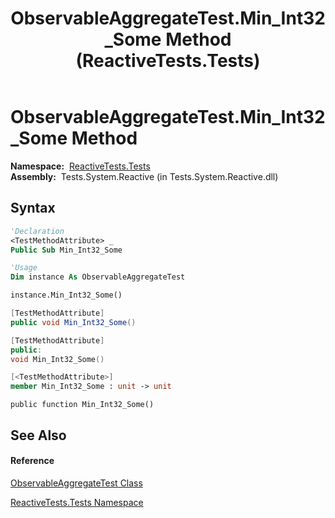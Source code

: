 ﻿---
title: ObservableAggregateTest.Min_Int32_Some Method  (ReactiveTests.Tests)
TOCTitle: Min_Int32_Some Method
ms:assetid: M:ReactiveTests.Tests.ObservableAggregateTest.Min_Int32_Some
ms:mtpsurl: https://msdn.microsoft.com/en-us/library/reactivetests.tests.observableaggregatetest.min_int32_some(v=VS.103)
ms:contentKeyID: 36621132
ms.date: 06/28/2011
mtps_version: v=VS.103
f1_keywords:
- ReactiveTests.Tests.ObservableAggregateTest.Min_Int32_Some
dev_langs:
- CSharp
- JScript
- VB
- FSharp
- c++
---

# ObservableAggregateTest.Min\_Int32\_Some Method

**Namespace:**  [ReactiveTests.Tests](hh289046\(v=vs.103\).md)  
**Assembly:**  Tests.System.Reactive (in Tests.System.Reactive.dll)

## Syntax

``` vb
'Declaration
<TestMethodAttribute> _
Public Sub Min_Int32_Some
```

``` vb
'Usage
Dim instance As ObservableAggregateTest

instance.Min_Int32_Some()
```

``` csharp
[TestMethodAttribute]
public void Min_Int32_Some()
```

``` c++
[TestMethodAttribute]
public:
void Min_Int32_Some()
```

``` fsharp
[<TestMethodAttribute>]
member Min_Int32_Some : unit -> unit 
```

``` jscript
public function Min_Int32_Some()
```

## See Also

#### Reference

[ObservableAggregateTest Class](hh314823\(v=vs.103\).md)

[ReactiveTests.Tests Namespace](hh289046\(v=vs.103\).md)

